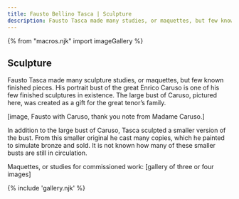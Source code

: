 ```yaml
---
title: Fausto Bellino Tasca | Sculpture
description: Fausto Tasca made many studies, or maquettes, but few known finished sculptures. His portrait bust of the great Enrico Caruso is one of the few large-scale sculptures in existence.
---
```

{% from "macros.njk" import imageGallery %}

## Sculpture

Fausto Tasca made many sculpture studies, or maquettes, but few known finished pieces. His portrait bust of the great Enrico Caruso is one of his few finished sculptures in existence. The large bust of Caruso, pictured here, was created as a gift for the great tenor’s family.

[image, Fausto with Caruso, thank you note from Madame Caruso.]

In addition to the large bust of Caruso, Tasca sculpted a smaller version of the bust. From this smaller original he cast many copies, which he painted to simulate bronze and sold. It is not known how many of these smaller busts are still in circulation.

Maquettes, or studies for commissioned work: [gallery of three or four images]

{% include 'gallery.njk' %}
